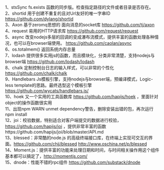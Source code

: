1、stsSync  fs.exists 函数的同步版。检查指定路径的文件或者目录是否存在。<br>
2、shortid 用于创建不重复的且对Url友好的唯一字串ID https://github.com/dylang/shortid<br>
3、Axon 基于zeromq思想的 面向消息的socket库 https://github.com/tj/axon<br>
4、request 易用的HTTP请求库 https://github.com/request/request<br>
5、async 改变nodejs多层的回调的变成瀑布流模式，提供丰富的函数处理各种情况，也可以在browser端使用。 https://github.com/caolan/async<br>
6、os.totalmem() 返回系统内存总量<br>
7、lodash 提供很多实用js的函数，而且模块化，分类非常清楚，支持nodejs与browser端 https://github.com/lodash/lodash<br>
8、chalk 定制控制台日志的输入样式，可以非常的个性化 https://github.com/chalk/chalk<br>
9、Handlebars Js模板引擎，支持nodejs与browser端，预编译模式，Logic-less template的思路。最终选型这个模板引擎 https://github.com/wycats/handlebars.js/<br>
10、hoek 又一个实用的工具函数库 https://github.com/hapijs/hoek ，里面针对object的操作函数很实用<br>
11、出现npm WARN unmet dependency警告，删除安装出错的包，再次运行npm install<br>
12、joi：校验数据，特别适合对客户端提交的数据进行校验，https://github.com/hapijs/joi ，提供非常丰富的函数https://github.com/hapijs/joi/blob/master/API.md<br>
13、blessed：非常酷的node.js 的高级终端接口库，在终端上实现可交互的界面。https://github.com/chjj/blessed  http://www.oschina.net/p/blessed<br>
14、Moment.js：提供丰富的功能来处理日期和时间，与时间相关操作用这个组件基本都可以搞定了，http://momentjs.com/<br>
15、dnode：性能不错的rpc组件 https://github.com/substack/dnode<br>
